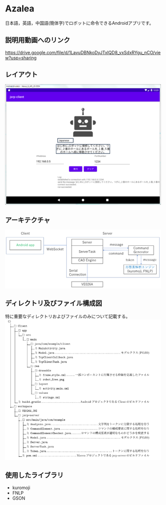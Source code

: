 # Azalea
日本語，英語，中国語(簡体字)でロボットに命令できるAndroidアプリです。

## 説明用動画へのリンク
https://drive.google.com/file/d/1LavuDBNkoDyJTxIQD8_vxSdxRYgu_nCO/view?usp=sharing

## レイアウト
![Test Image 1](android-layout.PNG)

## アーキテクチャ
![Test Image 2](architecture.png)

## ディレクトリ及びファイル構成図
特に重要なディレクトリおよびファイルのみについて記載する。
![Test Image 2](dir-tree.png)

## 使用したライブラリ
- kuromoji
- FNLP
- GSON
